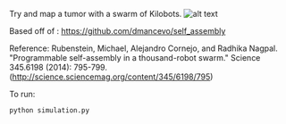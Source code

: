 Try and map a tumor with a swarm of Kilobots. 
![alt text](https://github.com/sangeetsu/self_assembly/blob/master/tumor100.png?raw=true)

Based off of : https://github.com/dmancevo/self_assembly

Reference:
Rubenstein, Michael, Alejandro Cornejo, and Radhika Nagpal. "Programmable self-assembly in a thousand-robot swarm." Science 345.6198 (2014): 795-799. (http://science.sciencemag.org/content/345/6198/795)


To run:

`python simulation.py`
